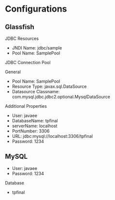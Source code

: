 # Configurations

## Glassfish ##
JDBC Resources
- JNDI Name: jdbc/sample
- Pool Name: SamplePool

JDBC Connection Pool 

General
- Pool Name: SamplePool
- Resource Type: javax.sql.DataSource
- Datasource Classname: com.mysql.jdbc.jdbc2.optional.MysqlDataSource

Additional Properties
- User: javaee
- DatabaseName: tpfinal
- serverName: localhost
- PortNumber: 3306
- URL: jdbc:mysql://localhost:3306/tpfinal
- Password: 1234

## MySQL ##
- User: javaee
- Password: 1234

Database 
- tpfinal